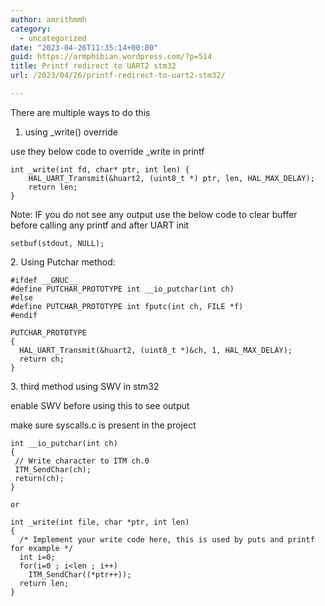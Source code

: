 ```yaml
---
author: amrithmmh
category:
  - uncategorized
date: "2023-04-26T11:35:14+00:00"
guid: https://armphibian.wordpress.com/?p=514
title: Printf redirect to UART2 stm32
url: /2023/04/26/printf-redirect-to-uart2-stm32/

---
```

There are multiple ways to do this

1. using \_write() override

use they below code to override \_write in printf

```
int _write(int fd, char* ptr, int len) {
    HAL_UART_Transmit(&huart2, (uint8_t *) ptr, len, HAL_MAX_DELAY);
    return len;
}
```

Note: IF you do not see any output use the below code to clear buffer before calling any printf and after UART init

```
setbuf(stdout, NULL);
```

2\. Using Putchar method:

```
#ifdef __GNUC__
#define PUTCHAR_PROTOTYPE int __io_putchar(int ch)
#else
#define PUTCHAR_PROTOTYPE int fputc(int ch, FILE *f)
#endif

PUTCHAR_PROTOTYPE
{
  HAL_UART_Transmit(&huart2, (uint8_t *)&ch, 1, HAL_MAX_DELAY);
  return ch;
}
```

3\. third method using SWV in stm32

enable SWV before using this to see output

make sure syscalls.c is present in the project

```
int __io_putchar(int ch)
{
 // Write character to ITM ch.0
 ITM_SendChar(ch);
 return(ch);
}

or

int _write(int file, char *ptr, int len)
{
  /* Implement your write code here, this is used by puts and printf for example */
  int i=0;
  for(i=0 ; i<len ; i++)
    ITM_SendChar((*ptr++));
  return len;
}
```
